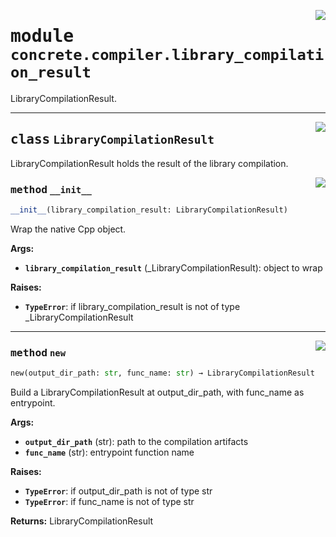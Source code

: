 <!-- markdownlint-disable -->

<a href="../../../../concrete-ml/.venv/lib/python3.9/site-packages/concrete/compiler/library_compilation_result.py#L0"><img align="right" style="float:right;" src="https://img.shields.io/badge/-source-cccccc?style=flat-square"></a>

# <kbd>module</kbd> `concrete.compiler.library_compilation_result`
LibraryCompilationResult. 



---

<a href="../../../../concrete-ml/.venv/lib/python3.9/site-packages/concrete/compiler/library_compilation_result.py#L15"><img align="right" style="float:right;" src="https://img.shields.io/badge/-source-cccccc?style=flat-square"></a>

## <kbd>class</kbd> `LibraryCompilationResult`
LibraryCompilationResult holds the result of the library compilation. 

<a href="../../../../concrete-ml/.venv/lib/python3.9/site-packages/concrete/compiler/library_compilation_result.py#L18"><img align="right" style="float:right;" src="https://img.shields.io/badge/-source-cccccc?style=flat-square"></a>

### <kbd>method</kbd> `__init__`

```python
__init__(library_compilation_result: LibraryCompilationResult)
```

Wrap the native Cpp object. 



**Args:**
 
 - <b>`library_compilation_result`</b> (_LibraryCompilationResult):  object to wrap 



**Raises:**
 
 - <b>`TypeError`</b>:  if library_compilation_result is not of type _LibraryCompilationResult 




---

<a href="../../../../concrete-ml/.venv/lib/python3.9/site-packages/concrete/compiler/library_compilation_result.py#L34"><img align="right" style="float:right;" src="https://img.shields.io/badge/-source-cccccc?style=flat-square"></a>

### <kbd>method</kbd> `new`

```python
new(output_dir_path: str, func_name: str) → LibraryCompilationResult
```

Build a LibraryCompilationResult at output_dir_path, with func_name as entrypoint. 



**Args:**
 
 - <b>`output_dir_path`</b> (str):  path to the compilation artifacts 
 - <b>`func_name`</b> (str):  entrypoint function name 



**Raises:**
 
 - <b>`TypeError`</b>:  if output_dir_path is not of type str 
 - <b>`TypeError`</b>:  if func_name is not of type str 



**Returns:**
 LibraryCompilationResult 


